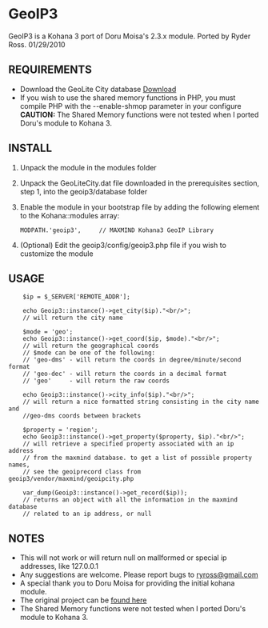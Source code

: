 # GeoIP3 #

GeoIP3 is a Kohana 3 port of Doru Moisa's 2.3.x module. 
Ported by Ryder Ross. 01/29/2010


## REQUIREMENTS ##

- Download the GeoLite City database  [Download](http://www.maxmind.com/app/geolitecity)
- If you wish to use the shared memory functions in PHP, you must compile PHP with the --enable-shmop parameter in your configure 
**CAUTION:** The Shared Memory functions were not tested when I ported Doru's module to Kohana 3. 

## INSTALL ##
1. Unpack the module in the modules folder
2. Unpack the GeoLiteCity.dat file downloaded in the prerequisites section, step 1, into the geoip3/database folder
3. Enable the module in your bootstrap file by adding the following element to the Kohana::modules array:

	`MODPATH.'geoip3',     // MAXMIND Kohana3 GeoIP Library`
  
4. (Optional) Edit the geoip3/config/geoip3.php file if you wish to customize the module
	
	
## USAGE ##

		$ip = $_SERVER['REMOTE_ADDR'];
		
		echo Geoip3::instance()->get_city($ip)."<br/>";
		// will return the city name  
		
		$mode = 'geo';
		echo Geoip3::instance()->get_coord($ip, $mode)."<br/>";
		// will return the geographical coords
		// $mode can be one of the following:
		// 'geo-dms' - will return the coords in degree/minute/second format
		// 'geo-dec' - will return the coords in a decimal format 
		// 'geo'     - will return the raw coords

		echo Geoip3::instance()->city_info($ip)."<br/>"; 
		// will return a nice formatted string consisting in the city name and 
		//geo-dms coords between brackets

		$property = 'region';
		echo Geoip3::instance()->get_property($property, $ip)."<br/>";
		// will retrieve a specified property associated with an ip address 
		// from the maxmind database. to get a list of possible property names,
		// see the geoiprecord class from geoip3/vendor/maxmind/geoipcity.php

		var_dump(Geoip3::instance()->get_record($ip));
		// returns an object with all the information in the maxmind database
		// related to an ip address, or null

## NOTES ##
- This will not work or will return null on mallformed or special ip addresses, like 127.0.0.1
- Any suggestions are welcome. Please report bugs to ryross@gmail.com 
- A special thank you to Doru Moisa for providing the initial kohana module.
- The original project can be [found here](http://dev.kohanaphp.com/projects/geoip)
- The Shared Memory functions were not tested when I ported Doru's module to Kohana 3. 